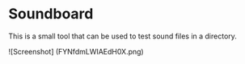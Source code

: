 # Soundboard

This is a small tool that can be used to test sound files in a directory.

![Screenshot] (FYNfdmLWIAEdH0X.png)
